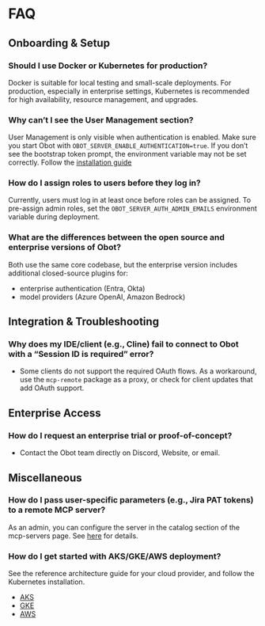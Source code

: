 # FAQ

## Onboarding & Setup

### Should I use Docker or Kubernetes for production?

Docker is suitable for local testing and small-scale deployments. For production, especially in enterprise settings, Kubernetes is recommended for high availability, resource management, and upgrades.

### Why can’t I see the User Management section?

User Management is only visible when authentication is enabled. Make sure you start Obot with `OBOT_SERVER_ENABLE_AUTHENTICATION=true`. If you don’t see the bootstrap token prompt, the environment variable may not be set correctly. Follow the [installation guide](installation/enabling-authentication)

### How do I assign roles to users before they log in?

Currently, users must log in at least once before roles can be assigned. To pre-assign admin roles, set the `OBOT_SERVER_AUTH_ADMIN_EMAILS` environment variable during deployment. 

### What are the differences between the open source and enterprise versions of Obot?

Both use the same core codebase, but the enterprise version includes additional closed-source plugins for:

- enterprise authentication (Entra, Okta) 
- model providers (Azure OpenAI, Amazon Bedrock)

## Integration & Troubleshooting

### Why does my IDE/client (e.g., Cline) fail to connect to Obot with a “Session ID is required” error?

- Some clients do not support the required OAuth flows. As a workaround, use the `mcp-remote` package as a proxy, or check for client updates that add OAuth support.

## Enterprise Access

### How do I request an enterprise trial or proof-of-concept?

- Contact the Obot team directly on Discord, Website, or email.

## Miscellaneous

### How do I pass user-specific parameters (e.g., Jira PAT tokens) to a remote MCP server?

As an admin, you can configure the server in the catalog section of the mcp-servers page. See [here](concepts/admin/mcp-servers#configuration-parameters) for details.

### How do I get started with AKS/GKE/AWS deployment?

See the reference architecture guide for your cloud provider, and follow the Kubernetes installation.

- [AKS](installation/reference-architectures/azure-aks)
- [GKE](installation/reference-architectures/gcp-gke)
- [AWS](installation/reference-architectures/aws-eks)
